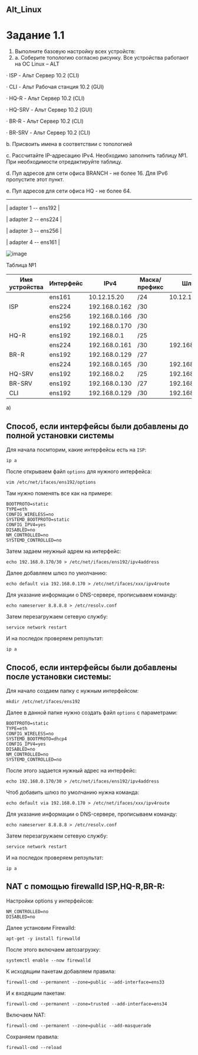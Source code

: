 ## Alt_Linux


# Задание 1.1
1. Выполните базовую настройку всех устройств:
2. 
	a. Соберите топологию согласно рисунку. Все устройства работают на OC Linux – ALT

· ISP - Альт Сервер 10.2 (CLI)

· CLI - Альт Рабочая станция 10.2 (GUI)

· HQ-R - Альт Сервер 10.2 (CLI)

· HQ-SRV - Альт Сервер 10.2 (GUI)

· BR-R - Альт Сервер 10.2 (CLI)

· BR-SRV - Альт Сервер 10.2 (CLI)

b. Присвоить имена в соответствии с топологией

c. Рассчитайте IP-адресацию IPv4. Необходимо заполнить таблицу №1. При необходимости отредактируйте таблицу.

d. Пул адресов для сети офиса BRANCH - не более 16. Для IPv6 пропустите этот пункт.

e. Пул адресов для сети офиса HQ - не более 64.

----------------------
| adapter 1 -- ens192 |

| adapter 2 -- ens224 |

| adapter 3 -- ens256 |

| adapter 4 -- ens161 |


![image](https://github.com/goibova5/Alt_Linux/assets/148867942/57fdbc50-d41e-4d29-9aa3-dc55b752d298)


Таблица №1


|Имя устройства |Интерфейс|    IPv4      |Маска/префикс |    Шлюз     |
|---------------|---------|--------------|--------------|-------------|
|               |  ens161 |10.12.15.20   |  /24         |10.12.13.254 |
|   ISP         |  ens224 |192.168.0.162 |  /30         |             |                              
|               |  ens256 |192.168.0.166 |  /30         |             |
|               |  ens192 |192.168.0.170 |  /30         |             |
|   HQ-R        |  ens192 |192.168.0.1   |  /25         |             |
|               |  ens224 |192.168.0.161 |  /30         |192.168.0.162|
|   BR-R        |  ens192 |192.168.0.129 |  /27         |             |
|               |  ens224 |192.168.0.165 |  /30         |192.168.0.166|
|   HQ-SRV      |  ens192 |192.168.0.2   |  /25         |192.168.0.1  |
|   BR-SRV      |  ens192 |192.168.0.130 |  /27         |192.168.0.129|
|   CLI         |  ens192 |192.168.0.129 |  /30         |192.168.0.170|



a)
## Способ, если интерфейсы были добавлены до полной установки системы

Для начала посмторим, какие интерфейсы есть на ```ISP```:
```
ip a
```
После открываем файл ```options```  для нужного интерфейса:
```
vim /etc/net/ifaces/ens192/options
```
Там нужно поменять все как на примере:
```
BOOTPROTO=static
TYPE=eth
CONFIG_WIRELESS=no
SYSTEMD_BOOTPROTO=static
CONFIG_IPV4=yes
DISABLED=no
NM_CONTROLLED=no
SYSTEMD_CONTROLLED=no
```
Затем задаем неужный адрем на интерфейс:
```
echo 192.168.0.170/30 > /etc/net/ifaces/ens192/ipv4address
```
Далее добавляем шлюз по умолчанию:
```
echo default via 192.168.0.170 > /etc/net/ifaces/xxx/ipv4route
```
Для указание информации о DNS-сервере, прописываем команду:
```
echo nameserver 8.8.8.8 > /etc/resolv.conf
```
Затем перезагружаем сетевую службу:
```
service network restart
```
И на последок проверяем репзультат:
```
ip a
```
## Способ, если интерфейсы были добавлены после установки системы:

Для начало создаем папку с нужным интерфейсом:
```
mkdir /etc/net/ifaces/ens192
```
Далее в данной папке нужно создать файл ```options``` с параметрами:
```
BOOTPROTO=static
TYPE=eth
CONFIG_WIRELESS=no
SYSTEMD_BOOTPROTO=dhcp4
CONFIG_IPV4=yes
DISABLED=no
NM_CONTROLLED=no
SYSTEMD_CONTROLLED=no
```
После этого задается нужный адрес на интерфейс:
```
echo 192.168.0.170/30 > /etc/net/ifaces/ens192/ipv4address
```
Чтоб добавить шлюз по умолчанию нужна команда:
```
echo default via 192.168.0.170 > /etc/net/ifaces/xxx/ipv4route
```
Для указание информации о DNS-сервере, прописываем команду:
```
echo nameserver 8.8.8.8 > /etc/resolv.conf
```
Затем перезагружаем сетевую службу:
```
service network restart
```
И на последок проверяем репзультат:
```
ip a
```


## NAT с помощью firewalld ISP,HQ-R,BR-R:

Настройки options у интерфейсов:
```
NM_CONTROLLED=no
DISABLED=no
```
Далее установим Firewalld:
```
apt-get -y install firewalld
```
После этого включаем автозагрузку:
```
systemctl enable --now firewalld
```
К исходящим пакетам добавляем правила:
```
firewall-cmd --permanent --zone=public --add-interface=ens33
```
И к входящим пакетам:
```
firewall-cmd --permanent --zone=trusted --add-interface=ens34
```
Включаем NAT:
```
firewall-cmd --permanent --zone=public --add-masquerade
```
Сохраняем правила:
```
firewall-cmd --reload
```


